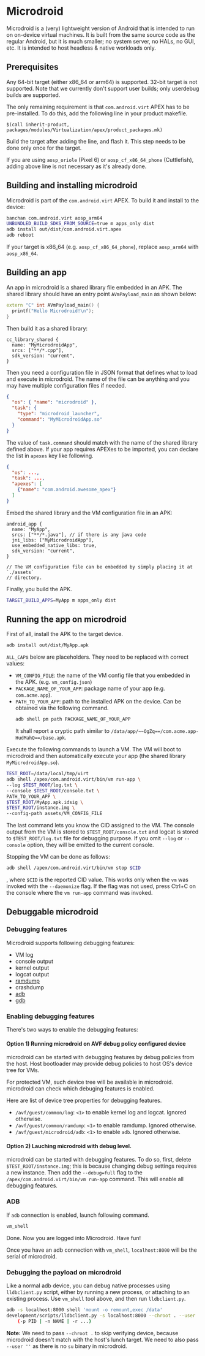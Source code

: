 # Microdroid

Microdroid is a (very) lightweight version of Android that is intended to run on
on-device virtual machines. It is built from the same source code as the regular
Android, but it is much smaller; no system server, no HALs, no GUI, etc. It is
intended to host headless & native workloads only.

## Prerequisites

Any 64-bit target (either x86\_64 or arm64) is supported. 32-bit target is not
supported. Note that we currently don't support user builds; only userdebug
builds are supported.

The only remaining requirement is that `com.android.virt` APEX has to be
pre-installed. To do this, add the following line in your product makefile.

```make
$(call inherit-product, packages/modules/Virtualization/apex/product_packages.mk)
```

Build the target after adding the line, and flash it. This step needs to be done
only once for the target.

If you are using `aosp_oriole` (Pixel 6) or `aosp_cf_x86_64_phone` (Cuttlefish),
adding above line is not necessary as it's already done.

## Building and installing microdroid

Microdroid is part of the `com.android.virt` APEX. To build it and install to
the device:

```sh
banchan com.android.virt aosp_arm64
UNBUNDLED_BUILD_SDKS_FROM_SOURCE=true m apps_only dist
adb install out/dist/com.android.virt.apex
adb reboot
```

If your target is x86\_64 (e.g. `aosp_cf_x86_64_phone`), replace `aosp_arm64`
with `aosp_x86_64`.

## Building an app

An app in microdroid is a shared library file embedded in an APK. The shared
library should have an entry point `AVmPayload_main` as shown below:

```C++
extern "C" int AVmPayload_main() {
  printf("Hello Microdroid!\n");
}
```

Then build it as a shared library:

```
cc_library_shared {
  name: "MyMicrodroidApp",
  srcs: ["**/*.cpp"],
  sdk_version: "current",
}
```

Then you need a configuration file in JSON format that defines what to load and
execute in microdroid. The name of the file can be anything and you may have
multiple configuration files if needed.

```json
{
  "os": { "name": "microdroid" },
  "task": {
    "type": "microdroid_launcher",
    "command": "MyMicrodroidApp.so"
  }
}
```

The value of `task.command` should match with the name of the shared library
defined above. If your app requires APEXes to be imported, you can declare the
list in `apexes` key like following.

```json
{
  "os": ...,
  "task": ...,
  "apexes": [
    {"name": "com.android.awesome_apex"}
  ]
}
```

Embed the shared library and the VM configuration file in an APK:

```
android_app {
  name: "MyApp",
  srcs: ["**/*.java"], // if there is any java code
  jni_libs: ["MyMicrodroidApp"],
  use_embedded_native_libs: true,
  sdk_version: "current",
}

// The VM configuration file can be embedded by simply placing it at `./assets`
// directory.
```

Finally, you build the APK.

```sh
TARGET_BUILD_APPS=MyApp m apps_only dist
```

## Running the app on microdroid

First of all, install the APK to the target device.

```sh
adb install out/dist/MyApp.apk
```

`ALL_CAP`s below are placeholders. They need to be replaced with correct
values:

* `VM_CONFIG_FILE`: the name of the VM config file that you embedded in the APK.
  (e.g. `vm_config.json`)
* `PACKAGE_NAME_OF_YOUR_APP`: package name of your app (e.g. `com.acme.app`).
* `PATH_TO_YOUR_APP`: path to the installed APK on the device. Can be obtained
  via the following command.
  ```sh
  adb shell pm path PACKAGE_NAME_OF_YOUR_APP
  ```
  It shall report a cryptic path similar to `/data/app/~~OgZq==/com.acme.app-HudMahQ==/base.apk`.

Execute the following commands to launch a VM. The VM will boot to microdroid
and then automatically execute your app (the shared library
`MyMicrodroidApp.so`).

```sh
TEST_ROOT=/data/local/tmp/virt
adb shell /apex/com.android.virt/bin/vm run-app \
--log $TEST_ROOT/log.txt \
--console $TEST_ROOT/console.txt \
PATH_TO_YOUR_APP \
$TEST_ROOT/MyApp.apk.idsig \
$TEST_ROOT/instance.img \
--config-path assets/VM_CONFIG_FILE
```

The last command lets you know the CID assigned to the VM. The console output
from the VM is stored to `$TEST_ROOT/console.txt` and logcat is stored to
`$TEST_ROOT/log.txt` file for debugging purpose. If you omit `--log` or
`--console` option, they will be emitted to the current console.

Stopping the VM can be done as follows:

```sh
adb shell /apex/com.android.virt/bin/vm stop $CID
```

, where `$CID` is the reported CID value. This works only when the `vm` was
invoked with the `--daemonize` flag. If the flag was not used, press Ctrl+C on
the console where the `vm run-app` command was invoked.

## Debuggable microdroid

### Debugging features
Microdroid supports following debugging features:

- VM log
- console output
- kernel output
- logcat output
- [ramdump](../docs/debug/ramdump.md)
- crashdump
- [adb](#adb)
- [gdb](#debugging-the-payload-on-microdroid)

### Enabling debugging features
There's two ways to enable the debugging features:

#### Option 1) Running microdroid on AVF debug policy configured device

microdroid can be started with debugging features by debug policies from the
host. Host bootloader may provide debug policies to host OS's device tree for
VMs.

For protected VM, such device tree will be available in microdroid. microdroid
can check which debuging features is enabled.

Here are list of device tree properties for debugging features.

- `/avf/guest/common/log`: `<1>` to enable kernel log and logcat. Ignored
  otherwise.
- `/avf/guest/common/ramdump`: `<1>` to enable ramdump. Ignored otherwise.
- `/avf/guest/microdroid/adb`: `<1>` to enable `adb`. Ignored otherwise.

#### Option 2) Lauching microdroid with debug level.

microdroid can be started with debugging features. To do so, first, delete
`$TEST_ROOT/instance.img`; this is because changing debug settings requires a
new instance. Then add the `--debug=full` flag to the
`/apex/com.android.virt/bin/vm run-app` command. This will enable all debugging
features.

### ADB

If `adb` connection is enabled, launch following command.

```sh
vm_shell
```

Done. Now you are logged into Microdroid. Have fun!

Once you have an adb connection with `vm_shell`, `localhost:8000` will be the
serial of microdroid.

### Debugging the payload on microdroid

Like a normal adb device, you can debug native processes using `lldbclient.py`
script, either by running a new process, or attaching to an existing process.
Use `vm_shell` tool above, and then run `lldbclient.py`.

```sh
adb -s localhost:8000 shell 'mount -o remount,exec /data'
development/scripts/lldbclient.py -s localhost:8000 --chroot . --user '' \
    (-p PID | -n NAME | -r ...)
```

**Note:** We need to pass `--chroot .` to skip verifying device, because
microdroid doesn't match with the host's lunch target. We need to also pass
`--user ''` as there is no `su` binary in microdroid.
